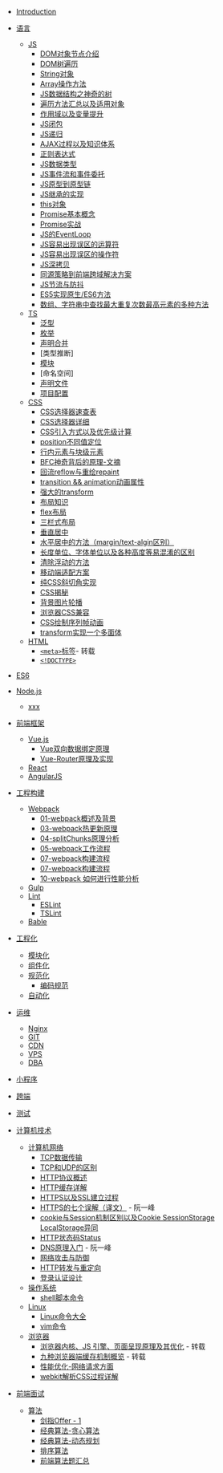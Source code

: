 - [Introduction](README.md)

- <span id='language'>[语言]()</span>
  - [JS](/Language/JS/README.md)
    <!-- JS基础了解 文件保留，目录中移除 -->
    - [DOM对象节点介绍](/Language/JS/DOM对象节点介绍.md)
    - [DOM树遍历](/Language/JS/DOM遍历.md)
    - [String对象](/Language/JS/String对象.md)
    - [Array操作方法](/Language/JS/Array操作方法.md)
    - [JS数据结构之神奇的树](/Language/JS/data-structure.md)
    - [遍历方法汇总以及适用对象](/Language/JS/JS遍历.md)
    - [作用域以及变量提升](/Language/JS/作用域与变量提升.md)
    - [JS闭包](/Language/JS/闭包.md)
    - [JS递归](/Language/JS/递归.md)
    - [AJAX过程以及知识体系](/Language/JS/AJAX使用详细介绍.md)
    - [正则表达式](/Language/JS/正则表达式.md)
    - [JS数据类型](/Language/JS/数据类型.md)
    - [JS事件流和事件委托](/Language/JS/JS事件流机制.md)
    <!-- JS基础知识和常用点 -->
    - [JS原型到原型链](/Language/JS/JS原型到原型链.md)
    - [JS继承的实现](/Language/JS/继承.md)
    - [this对象](/Language/JS/this对象.md)
    - [Promise基本概念](/Language/JS/Promise.md)
    - [Promise实战](/Language/JS/Promise实战.md)
    - [JS的EventLoop](/Language/JS/JS-EventLoop.md)
    - [JS容易出现误区的运算符](/Language/JS/运算符.md)
    - [JS容易出现误区的操作符](/Language/JS/操作符.md)
    - [JS深拷贝](/Language/JS/JS-deep-clone.md)
    - [同源策略到前端跨域解决方案](/Language/JS/同源策略到前端跨域.md)
    - [JS节流与防抖](/Language/JS/节流与防抖.md)
    - [ES5实现原生/ES6方法](/Language/JS/ES5实现原生方法.md)
    <!-- JS应用场景 -->
    - [数组、字符串中查找最大重复次数最高元素的多种方法](/Language/JS/数组、字符串中最大、重复元素查找.md)
    <!-- - [前端性能优化](/Language/JS/前端性能优化.md) -->
    <!-- - [JS设计模式](/Language/JS/JS设计模式.md) -->
  - [TS](/Language/TS/README.md)
    - [泛型](/Language/TS/泛型.md)
    - [枚举](/Language/TS/枚举.md)
    - [声明合并](/Language/TS/声明合并.md)
    - [类型推断]
    - [模块](/Language/TS/模块.md)
    - [命名空间]
    <!-- 实战 -->
    - [声明文件](/Language/TS/声明文件.md)
    - [项目配置](/Language/TS/项目配置.md)
  - [CSS](/Language/CSS/README.md)
    - [CSS选择器速查表](/Language/CSS/CSS-selector.md)
    - [CSS选择器详细](/Language/CSS/图解CSS3/CSS3-selcetor/README.md)
    - [CSS引入方式以及优先级计算](/Language/CSS/CSS引入方式以及优先级计算.md)
    - [position不同值定位](/Language/CSS/position.md)
    - [行内元素与块级元素](/Language/CSS/CSS元素属性易混淆点.md)
    - [BFC神奇背后的原理-文摘](/Language/CSS/BFC神奇背后的原理.md)
    - [回流reflow与重绘repaint](/Language/CSS/回流和重绘.md)
    - [transition && animation动画属性](/Language/CSS/animation&transition.md)
    - [强大的transform](/Language/CSS/transform.md)
    - [布局知识](/Language/CSS/布局.md)
    - [flex布局](/Language/CSS/flex布局.md)
    - [三栏式布局](/Language/CSS/三栏式布局.md)
    - [垂直居中](/Language/CSS/垂直居中.md)
    - [水平居中的方法（margin/text-algin区别）](/Language/CSS/水平居中.md)
    - [长度单位、字体单位以及各种高度等易混淆的区别](/Language/CSS/长度单位、字体单位、各种高度等易混淆属性.md)
    - [清除浮动的方法](/Language/CSS/清除浮动.md)
    <!-- - [scroll滚动隐藏](/Language/CSS/滚动隐藏.md) -->
    - [移动端适配方案](/Language/CSS/移动端适配.md)
    - [纯CSS斜切角实现](/Language/CSS/斜切角实现.md)
    - [CSS揭秘](/Language/CSS/CSS揭秘.md)
    - [背景图片轮播](/Language/CSS/背景图片轮播.md)
    - [浏览器CSS兼容](/Language/CSS/浏览器CSS兼容.md)
    - [CSS绘制序列帧动画](/Language/CSS/CSS绘制序列帧动画.md)
    - [transform实现一个多面体](/Language/CSS/transform实现一个多面体.md)
  - [HTML](/Language/HTML/README.md)
    - [`<meta>`标签](https://segmentfault.com/a/1190000004279791)- 转载
    - [`<!DOCTYPE>`](/Language/HTML/doctype.md)

- <span id="es6">[ES6](/ES6/README.md)</span>
  <!-- - [class继承](/ES6/19、class继承.md) -->
  <!-- - [1、let&const变量解构赋值](/ES6/1、let&const变量解构赋值.md) -->
  <!-- - [2、变量解构赋值](/ES6/2、变量解构赋值.md) -->
  <!-- - [3、字符串的扩展](/ES6/3、字符串的扩展.md) -->
  <!-- - [4、数值扩展](/ES6/4、数值扩展.md) -->
  <!-- - [5、数组扩展](/ES6/5、数组扩展.md) -->
  <!-- - [6、函数扩展](/ES6/6、函数扩展.md) -->
  <!-- - [7、对象扩展](/ES6/7、对象扩展.md) -->
  <!-- - [9、数据结构](/ES6/9、数据结构.md) -->
  <!-- - [10、Proxy&Reflect](/ES6/12、Proxy%26Reflect.md) -->
  <!-- - [Module模块](/ES6/22、Module.md) -->
  <!-- - [symbol对象](/ES6/symbol.md) -->
  <!-- - [16、Generator函数](/ES6/16、Generator函数.md) -->
  <!-- - [17、Generator异步操作](/ES6/17、Generator异步操作.md) -->
  <!-- - [16、Generator函数](/ES6/18、async异步函数.md) -->

- <span id='nodejs'>[Node.js](/Node.js/README.md)</span>
  - [xxx]()

- <span id='frame'>[前端框架](/Frame/README.md)</span>
  - [Vue.js](Frame/Vue/README.md)
    - [Vue双向数据绑定原理](Frame/Vue/data-bind.md)
    - [Vue-Router原理及实现](Frame/Vue/vue-router.md)
  - [React](Frame/React/README.md)
  - [AngularJS](Frame/AngularJs/README.md)

- <span id='constructPrj'>[工程构建](/PrjConstruct/README.md)</span>
  - [Webpack](/PrjConstruct/Webpack/README.md)
    - [01-webpack概述及背景](/PrjConstruct/Webpack/01-webpack概述及背景.md)
    <!-- - [02-webpack工程化配置](/PrjConstruct/Webpack/02-webpack工程化配置.md) -->
    - [03-webpack热更新原理](/PrjConstruct/Webpack/03-webpack热更新原理.md)
    - [04-splitChunks原理分析](/PrjConstruct/Webpack/04-splitChunks原理分析.md)
    - [05-webpack工作流程](/PrjConstruct/Webpack/05-webpack工作流程.md)
    - [07-webpack构建流程](/PrjConstruct/Webpack/07-webpack构建流程.md)
    - [07-webpack构建流程](/PrjConstruct/Webpack/07-webpack构建流程.md)
    - [10-webpack 如何进行性能分析](/PrjConstruct/Webpack/10-webpack如何进行性能分析.md)
    <!-- - [12-tresShaking](/PrjConstruct/Webpack/12-tresShaking.md) -->
  - [Gulp](/PrjConstruct/Gulp/README.md)
  - [Lint](/PrjConstruct/Lint/README.md)
    - [ESLint](/PrjConstruct/Lint/ESLint.md)
    - [TSLint](/PrjConstruct/Lint/TSLint.md)
  - [Bable](/PrjConstruct/Bable/README.md)

- <span id='Engineering'>[工程化](/Engineering/README.md)</span>
  - [模块化]()
  - [组件化]()
  - [规范化](/Engineering/Normalize/README.md)
    - [编码规范]()
  - [自动化]()

- <span id='opManage'>[运维](/OpManage/README.md)</span>
  - [Nginx](/OpManage/Nginx/README.md)
  - [GIT](/OpManage/GIT/README.md)
  - [CDN](/OpManage/CDN/README.md)
  - [VPS](/OpManage/VPS/README.md)
  - [DBA](/OpManage/DBA/README.md)

- <span id='applets'>[小程序](/Applets/README.md)</span>
  
- <span id='crossEnd'>[跨端](/CrossEnd/README.md)</span>

- <span id='test'>[测试](/Test/README.md)</span>

- <span id='computer'>[计算机技术](/Computer/README.md)</span>
  - [计算机网络](/Computer/Network/README.md)
    - [TCP数据传输](/Computer/Network/TCP数据传输.md)
    - [TCP和UDP的区别](/Computer/Network/TCP和UDP.md)
    - [HTTP协议概述](/Computer/Network/HTTP协议概述.md)
    - [HTTP缓存详解](/Computer/Network/HTTP缓存详解.md)
    - [HTTPS以及SSL建立过程](/Computer/Network/Computer/Network/HTTPS.md)
    - [HTTPS的七个误解（译文）](http://www.ruanyifeng.com/blog/2011/02/seven_myths_about_https.html) - 阮一峰
    - [cookie与Session机制区别以及Cookie SessionStorage LocalStorage异同](/Computer/Network/cookie与Session的区别.md)
    - [HTTP状态码Status](/Computer/Network/status状态码.md) 
    - [DNS原理入门](http://www.ruanyifeng.com/blog/2016/06/dns.html) - 阮一峰 
    - [网络攻击与防御](/Computer/Network/网络攻击与防御.md)
    - [HTTP转发与重定向](/Computer/Network/HTTP转发与重定向.md)
    - [登录认证设计](/Computer/Network/登录认证.md)
  - [操作系统](/Computer/OpSystem/README.md)
    - [shell脚本命令](/Computer/OpSystem/shell脚本命令.md)
  - [Linux](/Computer/Linux/README.md)
      - [Linux命令大全](/Computer/Linux/linux命令大全.md)
      - [vim命令](/Computer/Linux/vim命令.md)
  - [浏览器](/Computer/Browser/README.md)
    - [浏览器内核、JS 引擎、页面呈现原理及其优化](https://www.zybuluo.com/yangfch3/note/671516) - 转载
    - [九种浏览器端缓存机制概览](http://www.zyy1217.com/2017/05/13/%E6%B5%8F%E8%A7%88%E5%99%A8%E7%AB%AF%E7%BC%93%E5%AD%98%E6%9C%BA%E5%88%B6/) - 转载
    - [性能优化-网络请求方面](/Computer/Browser/如何对网站的文件和资源进行优化.md)
    - [webkit解析CSS过程详解](/Computer/Browser/webkit解析CSS.md)

- <span id='interview'>[前端面试](/Interview/README.md)</span>
  - [算法](/Interview/README.md)
    - [剑指Offer - 1](/Interview/algorithm/剑指offer-1.md)
    - [经典算法-贪心算法](/Interview/algorithm/经典算法-贪心.md)
    - [经典算法-动态规划](/Interview/algorithm/经典算法-动态规划.md)
    - [排序算法](/Interview/algorithm/数组排序算法.md)
    - [前端算法题汇总](/Interview/algorithm/前端算法题汇总.md)
